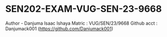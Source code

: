 # SEN202-EXAM-VUG-SEN-23-9668

Author - Danjuma Isaac Ishaya
Matric : VUG/SEN/23/9668
Github acct : Danjumack001 (https://github.com/Danjumack001)
